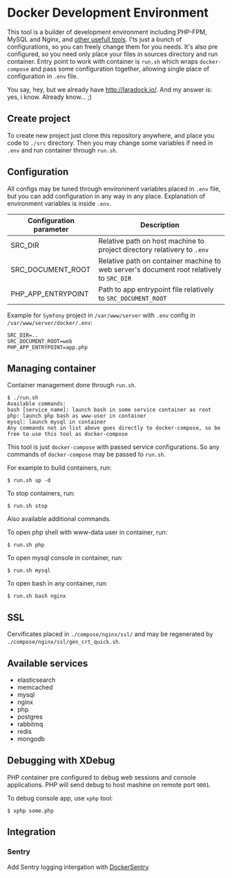 # Docker Development Environment

This tool is a builder of development environment including PHP-FPM, MySQL and Nginx, and [other usefull tools](#available-services).
I'ts just a bunch of configurations, so you can freely change them for you needs.
It's also pre configured, so you need only place your files in sources directory and run container.
Entry point to work with container is `run.sh` which wraps `docker-compose` and
pass some configuration together, allowing single place of configuration in `.env` file.

You say, hey, but we already have http://laradock.io/. And my answer is: yes, i know. Already know... ;)

## Create project

To create new project just clone this repository anywhere, and place you code to `./src` directory.
Then you may change some variables if need in `.env` and run container through `run.sh`.

## Configuration

All configs may be tuned through environment variables placed in `.env` file,
but you can add configuration in any way in any place. Explanation of environment variables is inside `.env`.

| Configuration parameter | Description                                                                              |
| ----------------------- | ---------------------------------------------------------------------------------------- |
| SRC_DIR                 | Relative path on host machine to project directory relativery to `.env`                  |
| SRC_DOCUMENT_ROOT       | Relative path on container machine to web server's document root relatively to `SRC_DIR` |
| PHP_APP_ENTRYPOINT      | Path to app entrypoint file relatively to `SRC_DOCUMENT_ROOT`                            |

Example for `Symfony` project in `/var/www/server` with `.env` config in `/var/www/server/docker/.env`:
```
SRC_DIR=..
SRC_DOCUMENT_ROOT=web
PHP_APP_ENTRYPOINT=app.php
```

## Managing container

Container management done through `run.sh`.

```
$ ./run.sh
Available commands:
bash [service_name]: launch bash in some service container as root
php: launch php bash as www-user in container
mysql: launch mysql in container
Any commands not in list above goes directly to docker-compose, so be free to use this tool as docker-compose
```

This tool is just `docker-compose` with passed service configurations. So any commands of `docker-compose` may be passed to `run.sh`. 

For example to build containers, run:
```
$ run.sh up -d
```

To stop containers, run:
```
$ run.sh stop
```

Also available additional commands.

To open php shell with www-data user in container, run:
```
$ run.sh php
```

To open mysql console in container, run:
```
$ run.sh mysql
```

To open bash in any container, run:
```
$ run.sh bash nginx
```

## SSL

Cervificates placed in `./compose/nginx/ssl/` and may be regenerated by `./compose/nginx/ssl/gen_crt_quick.sh`.

## Available services

* elasticsearch
* memcached
* mysql
* nginx
* php
* postgres
* rabbitmq
* redis
* mongodb

## Debugging with XDebug

PHP container pre configured to debug web sessions and console applications.
PHP will send debug to host mashine on remote port `9001`.

To debug console app, use `xphp` tool:
```
$ xphp some.php
```

## Integration

### Sentry

Add Sentry logging intergation with [DockerSentry](https://github.com/sokil/DockerSentry)
